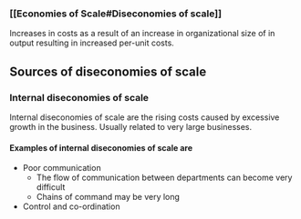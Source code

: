 ### [[Economies of Scale#Diseconomies of scale]]
Increases in costs as a result of an increase in organizational size of in output resulting in increased per-unit costs.

## Sources of diseconomies of scale

### Internal diseconomies of scale
Internal diseconomies of scale are the rising costs caused by
excessive growth in the business. Usually related to very large businesses.

#### Examples of internal diseconomies of scale are
* Poor communication
  - The flow of communication between departments can become very difficult
  - Chains of command may be very long
* Control and co-ordination
